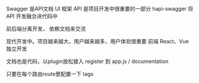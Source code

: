 Swagger 是API文档 UI 框架
API 是项目开发中很重要的一部分
hapi-swagger 将API 开发融合进代码中

前后端分离开发， 依赖文档来交流

现代开发中。项目越来越大，用户越来越多，用户体验很重要
前端 React、Vue 独立开发

文档也是代码，以plugin放松接入
register 到 app.js / documentation

只要在每个路由route里配置一下 tags